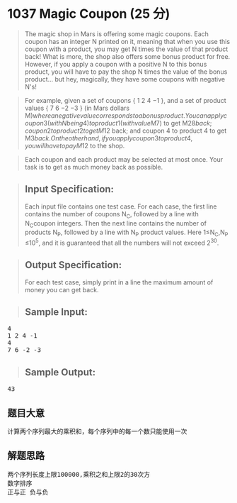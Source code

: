 # 1037 Magic Coupon (25 分)
> The magic shop in Mars is offering some magic coupons. Each coupon has an integer N printed on it, meaning that when you use this coupon with a product, you may get N times the value of that product back! What is more, the shop also offers some bonus product for free. However, if you apply a coupon with a positive N to this bonus product, you will have to pay the shop N times the value of the bonus product... but hey, magically, they have some coupons with negative N's!<br>

> For example, given a set of coupons { 1 2 4 −1 }, and a set of product values { 7 6 −2 −3 } (in Mars dollars M$) where a negative value corresponds to a bonus product. You can apply coupon 3 (with N being 4) to product 1 (with value M$7) to get M$28 back; coupon 2 to product 2 to get M$12 back; and coupon 4 to product 4 to get M$3 back. On the other hand, if you apply coupon 3 to product 4, you will have to pay M$12 to the shop.<br>

> Each coupon and each product may be selected at most once. Your task is to get as much money back as possible.<br>

> ## Input Specification:
> Each input file contains one test case. For each case, the first line contains the number of coupons N<sub>C</sub>​​, followed by a line with N<sub>C</sub>coupon integers. Then the next line contains the number of products N<sub>​P</sub>​​, followed by a line with N<sub>P</sub> product values. Here 1≤N<sub>C</sub>,N<sub>​P</sub> ≤10<sup>5</sup>, and it is guaranteed that all the numbers will not exceed 2<sup>30</sup>.

> ## Output Specification:
> For each test case, simply print in a line the maximum amount of money you can get back.

> ## Sample Input:
<pre>
4
1 2 4 -1
4
7 6 -2 -3
</pre>
> ## Sample Output:
<pre>
43
</pre>

## 题目大意
<pre>
计算两个序列最大的乘积和，每个序列中的每一个数只能使用一次
</pre>
## 解题思路
<pre>
两个序列长度上限100000,乘积之和上限2的30次方
数字排序
正与正 负与负
</pre>